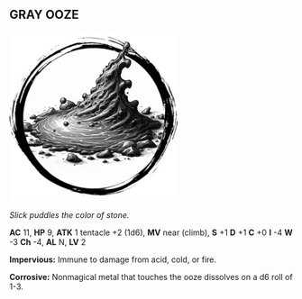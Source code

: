 ## GRAY OOZE

![](images/gray-ooze.webp)

_Slick puddles the color of stone._

**AC** 11, **HP** 9, **ATK** 1 tentacle +2 (1d6), **MV** near (climb), **S** +1 **D** +1 **C** +0 **I** -4 **W** -3 **Ch** -4, **AL** N, **LV** 2

**Impervious:** Immune to damage from acid, cold, or fire.

**Corrosive:** Nonmagical metal that touches the ooze dissolves on a d6 roll of 1-3.

